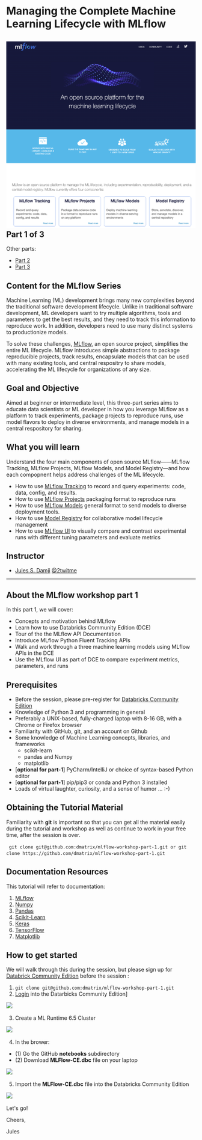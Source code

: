  Managing the Complete Machine Learning Lifecycle with MLflow
=============================================================
![](images/mlflow-workshop.png)
Part 1 of 3
-----------
Other parts:
- [Part 2](https://github.com/dmatrix/mlflow-workshop-part-2)
- [Part 3](https://github.com/dmatrix/mlflow-workshop-part-3)

Content for the MLflow Series
-----------------------------
Machine Learning (ML) development brings many new complexities beyond the traditional software development lifecycle. Unlike in traditional software development, ML developers want to try multiple algorithms, tools and parameters to get the best results, and they need to track this information to reproduce work. In addition, developers need to use many distinct systems to productionize models.

To solve these challenges, [MLflow](https://mlflow.org), an open source project, simplifies the entire ML lifecycle. MLflow introduces simple abstractions to package reproducible projects, track results, 
encapsulate models that can be used with many existing tools, and central respositry to share models,
accelerating the ML lifecycle for organizations of any size.

Goal and Objective
------------------
Aimed at beginner or intermediate level, this three-part series aims to educate data scientists or ML developer in how you 
leverage MLflow as a platform to track experiments, package projects to reproduce runs, use model flavors to deploy in diverse environments, and manage models in a central respository for sharing.

What you will learn
-------------------
Understand the four main components of open source MLflow——MLflow Tracking, MLflow Projects, MLflow Models, and Model Registry—and how each compopnent helps address challenges of the ML lifecycle.
 * How to use [MLflow Tracking](https://mlflow.org/docs/latest/tracking.html) to record and query experiments: code, data, config, and results.
 * How to use [MLflow Projects](https://mlflow.org/docs/latest/projects.html) packaging format to reproduce runs
 * How to use [MLflow Models](https://mlflow.org/docs/latest/models.html) general format to send models to diverse deployment tools.
 * How to use [Model Registry](https://mlflow.org/docs/latest/model-registry.html) for collaborative model lifecycle management
 * How to use [MLflow UI](https://mlflow.org/docs/latest/tracking.html#tracking-ui) to visually compare and contrast experimental runs with different tuning parameters and evaluate metrics


Instructor
-----------

- [Jules S. Damji](https://www.linkedin.com/in/dmatrix/) [@2twitme](https://twitter.com/2twitme) 
---


About the MLflow workshop part 1
--------------------------------

In this part 1, we will cover:
 * Concepts and motivation behind MLflow
 * Learn how to use Databricks Community Edition (DCE)
 * Tour of the the MLflow API Documentation
 * Introduce MLflow Python Fluent Tracking APIs
 * Walk and work through a three machine learning models using MLflow APIs in the DCE
 * Use the MLflow UI as part of DCE to compare experiment metrics, parameters, and runs

Prerequisites
-------------
* Before the session, please pre-register for [Databricks Community Edition](https://databricks.com/try-databricks)
* Knowledge of Python 3 and programming in general
* Preferably a UNIX-based, fully-charged laptop with 8-16 GB, with a Chrome or Firefox browser
* Familiarity with GitHub, git, and an account on Github
* Some knowledge of Machine Learning concepts, libraries, and frameworks 
     * scikit-learn
     * pandas and Numpy
     * matplotlib
* [**optional for part-1**] PyCharm/IntelliJ or choice of syntax-based Python editor
* [**optional for part-1**] pip/pip3 or conda and Python 3 installed
* Loads of virtual laughter, curiosity, and a sense of humor ... :-)

Obtaining the Tutorial Material
--------------------------------

Familiarity with **git** is important so that you can get all the material easily during the tutorial and
workshop as well as continue to work in your free time, after the session is over.

``` git clone git@github.com:dmatrix/mlflow-workshop-part-1.git or git clone https://github.com/dmatrix/mlflow-workshop-part-1.git```

Documentation Resources
-----------------------

This tutorial will refer to documentation: 

1. [MLflow](https://mlflow.org/docs/latest/index.html) 
2. [Numpy](https://numpy.org/devdocs/user/quickstart.html)
3. [Pandas](https://pandas.pydata.org/pandas-docs/stable/reference/index.html)
4. [Scikit-Learn](https://scikit-learn.org/stable/index.html)
5. [Keras](https://keras.io/optimizers/)
6. [TensorFlow](https://tensorflow.org)
7. [Matplotlib](https://matplotlib.org/3.2.0/tutorials/introductory/pyplot.html)

How to get started
-------------------
We will walk through this during the session, but please sign up for [Databrick Community Edition](https://databricks.com/try-databricks) before the session :

1. ``` git clone git@github.com:dmatrix/mlflow-workshop-part-1.git ```
2. [Login](https://community.cloud.databricks.com/login.html) into the Datarbicks Community Edition]

![](images/databricks_ce_loging.png)

3. Create a ML Runtime 6.5 Cluster

![](images/databricks_ce_create_mlr.png)

4. In the brower: 
  * (1) Go the GitHub **notebooks** subdirectory
  * (2) Download **MLFlow-CE.dbc** file on your laptop

![](images/databricks_ce_download_notebooks.png)

5. Import the **MLFlow-CE.dbc** file into the Databricks Community Edition

![](images/databricks_ce_import_notebooks.png)

Let's go!

Cheers,

Jules
